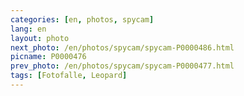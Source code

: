 ```yaml
---
categories: [en, photos, spycam]
lang: en
layout: photo
next_photo: /en/photos/spycam/spycam-P0000486.html
picname: P0000476
prev_photo: /en/photos/spycam/spycam-P0000477.html
tags: [Fotofalle, Leopard]
---
```

